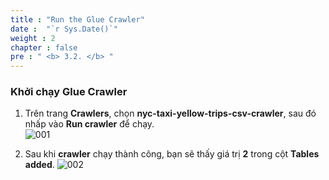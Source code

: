 ```yaml
---
title : "Run the Glue Crawler"
date :  "`r Sys.Date()`" 
weight : 2
chapter : false
pre : " <b> 3.2. </b> "
---
```


### Khởi chạy Glue Crawler

1. Trên trang **Crawlers**, chọn **nyc-taxi-yellow-trips-csv-crawler**, sau đó nhấp vào **Run crawler** để chạy.  
![001](../../images/3.discovering-cataloging/3.2/001.png)

2. Sau khi **crawler** chạy thành công, bạn sẽ thấy giá trị **2** trong cột **Tables added**.
![002](../../images/3.discovering-cataloging/3.2/002.png)